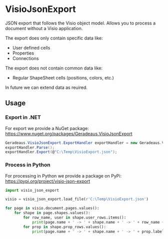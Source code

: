 # VisioJsonExport
JSON export that follows the Visio object model.
Allows you to process a document without a Visio application.

The export does only contain specific data like:
- User defined cells
- Properties
- Connections

The export does not contain common data like:
- Regular ShapeSheet cells (positions, colors, etc.)

In future we can extend data as reuired.

## Usage
### Export in .NET
For export we provide a NuGet package:
https://www.nuget.org/packages/Geradeaus.VisioJsonExport
```C#
Geradeaus.VisioJsonExport.ExportHandler exportHandler = new Geradeaus.VisioJsonExport.ExportHandler(Globals.ThisAddIn.Application.ActiveDocument);
exportHandler.Parse();
exportHandler.Export(@"C:\Temp\VisioExport.json");
```

### Process in Python
For processing in Python we provide a package on PyPi:
https://pypi.org/project/visio-json-export
```python
import visio_json_export

visio = visio_json_export.load_file(r'C:\Temp\VisioExport.json')

for page in visio.document.pages.values():
    for shape in page.shapes.values():
        for row_name, user in shape.user_rows.items():
            print(page.name + ' -> ' + shape.name + ' -> ' + row_name + ' = ' + user.value)
        for prop in shape.prop_rows.values():
            print(page.name + ' -> ' + shape.name + ' -> ' + prop.label + ' = ' + prop.value)
```